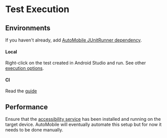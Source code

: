 # Test Execution

## Environments

If you haven't already, add [AutoMobile JUnitRunner dependency](junitrunner.md).

#### Local

Right-click on the test created in Android Studio and run. See other [execution options](options.md).

#### CI

Read the [guide](ci.md)

## Performance

Ensure that the [accessibility service](../index.md#android-accessibility-service) has been installed and running
on the target device. AutoMobile will eventually automate this setup but for now it needs to be done manually.
